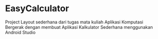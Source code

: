 # EasyCalculator

Project Layout sederhana dari tugas mata kuliah Aplikasi Komputasi Bergerak dengan membuat Aplikasi Kalkulator Sederhana menggunakan Android Studio
